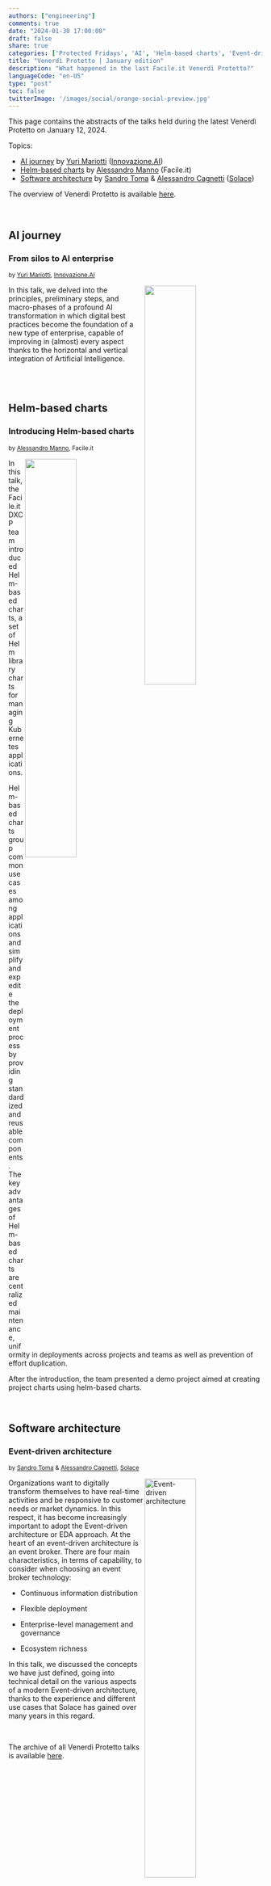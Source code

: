```yaml
---
authors: ["engineering"]
comments: true
date: "2024-01-30 17:00:00"
draft: false
share: true
categories: ['Protected Fridays', 'AI', 'Helm-based charts', 'Event-driven architecture']
title: "Venerdì Protetto | January edition"
description: "What happened in the last Facile.it Venerdì Protetto?"
languageCode: "en-US"
type: "post"
toc: false
twitterImage: '/images/social/orange-social-preview.jpg'
---
```


This page contains the abstracts of the talks held during the latest Venerdì Protetto on January 12, 2024. 

Topics:

- [AI journey](#ai-journey) by [Yuri Mariotti](https://it.linkedin.com/in/yurimariotti) ([Innovazione.AI](https://innovazione.ai/chi-siamo/))
- [Helm-based charts](#helm-based-charts) by [Alessandro Manno](https://it.linkedin.com/in/alessandro-manno-9888a55a) (Facile.it)
- [Software architecture](#software-architecture) by [Sandro Toma](https://it.linkedin.com/in/sandrotoma68) & [Alessandro Cagnetti](https://it.linkedin.com/in/cagnetti) ([Solace](https://solace.com/))


The overview of Venerdì Protetto is available [here](https://engineering.facile.it/blog/eng/v-protetto/).

<br />

## AI journey

### From silos to AI enterprise

<sup>by [Yuri Mariotti](https://it.linkedin.com/in/yurimariotti), [Innovazione.AI](https://innovazione.ai/chi-siamo/)<sup>

<a href= "/images/venerd%C3%AC_protetto/azienda-ai.png?raw=true" target="_blank"> 
<img align="right" style="width:45%; margin-right: 0.5em" src=/images/venerd%C3%AC_protetto/azienda-ai.png?raw=true" alt="" title="" /> 
</a>

In this talk, we delved into the principles, preliminary steps, and macro-phases of a profound AI transformation in which digital best practices become the foundation of a new type of enterprise, capable of improving in (almost) every aspect thanks to the horizontal and vertical integration of Artificial Intelligence.


<br />
<br />

## Helm-based charts

### Introducing Helm-based charts

<sup>by [Alessandro Manno](https://it.linkedin.com/in/alessandro-manno-9888a55a), Facile.it<sup>

<a href= "/images/venerd%C3%AC_protetto/helm-based-charts.png?raw=true" target="_blank"> 
<img align="right" style="width:45%; margin-right: 0.5em" src=/images/venerd%C3%AC_protetto/helm-based-charts.png?raw=true" alt="" title="" /> 
</a>

In this talk, the Facile.it DXCP team introduced Helm-based charts, a set of Helm library charts for managing Kubernetes applications.

Helm-based charts group common use cases among applications and simplify and expedite the deployment process by providing standardized and reusable components. The key advantages of Helm-based charts are centralized maintenance, uniformity in deployments across projects and teams as well as prevention of effort duplication.

After the introduction, the team presented a demo project aimed at creating project charts using helm-based charts.

<br />

## Software architecture

### Event-driven architecture

<sup>by [Sandro Toma](https://it.linkedin.com/in/sandrotoma68) & [Alessandro Cagnetti](https://it.linkedin.com/in/cagnetti), [Solace](https://solace.com/)<sup>

<a href= "/images/venerd%C3%AC_protetto/event-driven-architecture.png?raw=true" target="_blank"> 
<img align="right" style="width:45%; margin-right: 0.5em" src=/images/venerd%C3%AC_protetto/event-driven-architecture.png?raw=true" alt="Event-driven architecture" title="Event-driven architecture" /> 
</a>

Organizations want to digitally transform themselves to have real-time activities and be responsive to customer needs or market dynamics. In this respect, it has become increasingly important to adopt the Event-driven architecture or EDA approach.
At the heart of an event-driven architecture is an event broker. There are four main characteristics, in terms of capability, to consider when choosing an event broker technology:

- Continuous information distribution

- Flexible deployment

- Enterprise-level management and governance

- Ecosystem richness

In this talk, we discussed the concepts we have just defined, going into technical detail on the various aspects of a modern Event-driven architecture, thanks to the experience and different use cases that Solace has gained over many years in this regard.

<br/>

The archive of all Venerdì Protetto talks is available [here](/categories/protected-fridays).

<script type="application/ld+json">
{ 
    "@context": "https://schema.org",
    "genre":["SEO","JSON-LD"],
    "@type": "BlogPosting",
    "headline": "Venerdì Protetto | January edition",
    "keywords": ["AI enterprize", "Helm-based charts ", "Event-driven architecture"],
    "wordcount": "335",
    "publisher": {
        "@type": "Organization",
        "name": "Facile.it Engineering",
        "url": "https://engineering.facile.it/",
        "logo": {
            "@type": "ImageObject",
            "url": "https://engineering.facile.it/images/logo_engineering.png",
            "width":"1057",
            "height":"244"
        }
    },
    "url": "https://engineering.facile.it/blog/eng/v-protetto9-6-2023/",
    "image": "https://engineering.facile.it/images/social/orange-social-preview.png",
    "datePublished": "2024-02-08",
    "dateCreated": "2024-01-30",
    "dateModified": "2024-02-08",
    "inLanguage": "en-US",
    "isFamilyFriendly": "true",
    "description": "Abstracts of the talks held during the Venerdì Protetto on January 12th",
    "articleBody": "This page contains the abstracts of the talks held during the latest Venerdì Protetto on January 12, 2024. Topics: AI journey by Yuri Mariotti (Innovazione.AI) Helm-based charts by Alessandro Manno Software architecture by Sandro Toma & Alessandro Cagnetti (Solace) The overview of Venerdì Protetto is available here. AI journey From silos to AI enterprise by Yuri Mariotti In this talk, we took a look at the principles, preliminary steps, and macro-phases of a profound AI transformation in which digital best practices become the foundation of a new type of enterprise, capable of improving in (almost) every aspect thanks to the horizontal and vertical integration of Artificial Intelligence. Helm-based charts Introducing Helm-based charts by Alessandro Manno In this talk, the Facile.it DXCP team introduced Helm-based charts, a set of Helm library charts for managing Kubernetes applications. Helm-based charts group common use cases among applications and simplify and expedite the deployment process by providing standardized and reusable components. The key advantages of Helm-based charts are centralized maintenance, uniformity in deployments across projects and teams as well as prevention of effort duplication. After the introduction, the team presented a demo project aimed at creating project charts using helm-based charts. Software architecture Event-driven architecture by Sandro Toma & Alessandro Cagnetti, Solace Event-driven architecture Organizations want to digitally transform themselves to have real-time activities and be responsive to customer needs or market dynamics. In this respect, it has become increasingly important to adopt the Event-driven architecture or EDA approach. At the heart of an event-driven architecture is an event broker. There are four main characteristics, in terms of capability, to consider when choosing an event broker technology: Continuous information distribution Flexible deployment Enterprise-level management and governance Ecosystem richness In this presentation, we discussed the concepts we have just defined, going into technical detail on the various aspects of a modern Event-driven architecture, thanks to the experience and different use cases that Solace has gained over many years in this regard. The archive of all Venerdì Protetto talks is available here.",
    "author": {
        "@type": "Person",
        "name": "Ana",
        "url": "https://www.linkedin.com/in/ana-radujko"
    }
}
</script>
